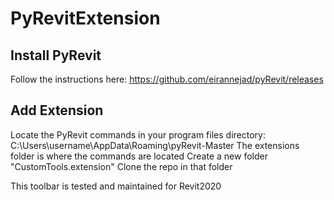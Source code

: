 # PyRevitExtension

## Install PyRevit 
Follow the instructions here: 
https://github.com/eirannejad/pyRevit/releases

## Add Extension 
Locate the PyRevit commands in your program files directory: 
C:\Users\username\AppData\Roaming\pyRevit-Master
The extensions folder is where the commands are located 
Create a new folder "CustomTools.extension" 
Clone the repo in that folder

This toolbar is tested and maintained for Revit2020
